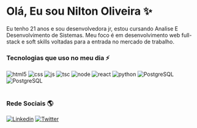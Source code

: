 # Olá, Eu sou Nilton Oliveira ✨

Eu tenho 21 anos e sou desenvolvedora jr, estou cursando Analise E Desenvolvimento de Sistemas. Meu foco é em desenvolvimento web full-stack e soft skills voltadas para a entrada no mercado de trabalho.

### Tecnologias que uso no meu dia ⚡

<div style="display: inline_block">
  <img align="center" alt="html5" src="https://img.shields.io/badge/HTML5-E34F26?style=for-the-badge&logo=html5&logoColor=white" />
  <img align="center" alt="css" src="https://img.shields.io/badge/CSS3-1572B6?style=for-the-badge&logo=css3&logoColor=white" />
  <img align="center" alt="js" src="https://img.shields.io/badge/JavaScript-F7DF1E?style=for-the-badge&logo=javascript&logoColor=black" />
  <img align="center" alt="tsc" src="https://img.shields.io/badge/TypeScript-007ACC?style=for-the-badge&logo=typescript&logoColor=white" />
  <img align="center" alt="node" src="https://img.shields.io/badge/Node.js-43853D?style=for-the-badge&logo=node.js&logoColor=white" />
  <img align="center" alt="react" src="https://img.shields.io/badge/React-20232A?style=for-the-badge&logo=react&logoColor=61DAFB" />
  <img align="center" alt="python" src="https://img.shields.io/badge/Python-3776AB?style=for-the-badge&logo=python&logoColor=white"/>
  <img align="center" alt="PostgreSQL" src="https://img.shields.io/badge/PostgreSQL-316192?style=for-the-badge&logo=postgresql&logoColor=white"/>
  <img align="center" alt="PostgreSQL" src="https://img.shields.io/badge/MongoDB-4EA94B?style=for-the-badge&logo=mongodb&logoColor=white"/>
</div>

<br/>

### Rede Sociais 🌎
[![Linkedin](https://img.shields.io/badge/LinkedIn-0077B5?style=for-the-badge&logo=linkedin&logoColor=white)](https://www.linkedin.com/in/nilton-oliveira-link/)
[![Twitter](https://img.shields.io/badge/Twitter-1DA1F2?style=for-the-badge&logo=twitter&logoColor=white)](https://twitter.com/NiltonO96412069)
